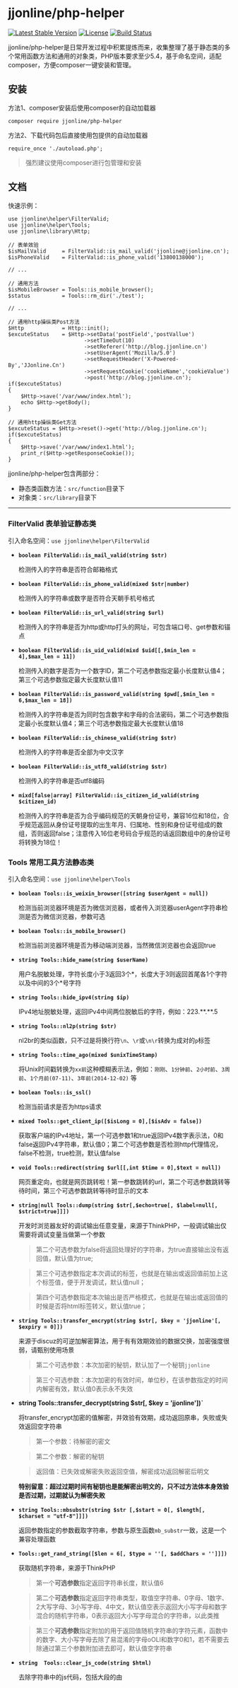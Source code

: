 jjonline/php-helper
===================

[![Latest Stable Version](https://poser.pugx.org/jjonline/php-helper/v/stable)](https://packagist.org/packages/jjonline/php-helper)
[![License](https://poser.pugx.org/jjonline/php-helper/license)](https://packagist.org/packages/jjonline/php-helper)
[![Build Status](https://travis-ci.org/jjonline/php-helper.svg?branch=master)](https://travis-ci.org/jjonline/php-helper)

jjonline/php-helper是日常开发过程中积累提炼而来，收集整理了基于静态类的多个常用函数方法和通用的对象类，PHP版本要求至少5.4，基于命名空间，适配composer，方便composer一键安装和管理。

## 安装

方法1、composer安装后使用composer的自动加载器

`composer require jjonline/php-helper`


方法2、下载代码包后直接使用包提供的自动加载器

`require_once './autoload.php';`

> 强烈建议使用composer进行包管理和安装


## 文档

快速示例：
~~~
use jjonline\helper\FilterValid;
use jjonline\helper\Tools;
use jjonline\library\Http;

// 表单效验
$isMailValid     = FilterValid::is_mail_valid('jjonline@jjonline.cn');
$isPhoneValid    = FilterValid::is_phone_valid('13800138000');

// ...

// 通用方法
$isMobileBrowser = Tools::is_mobile_browser();
$status          = Tools::rm_dir('./test');

// ...

// 通用http操纵类Post方法
$Http            = Http::init();
$excuteStatus    = $Http->setData('postField','postVallue')
                        ->setTimeOut(10)
                        ->setReferer('http://blog.jjonline.cn')
                        ->setUserAgent('Mozilla/5.0')
                        ->setRequestHeader('X-Powered-By','JJonline.Cn')
                        ->setRequestCookie('cookieName','cookieValue')
                        ->post('http://blog.jjonline.cn');
if($excuteStatus)
{
    $Http->save('/var/www/index.html');
    echo $Http->getBody();
}

// 通用http操纵类Get方法
$excuteStatus = $Http->reset()->get('http://blog.jjonline.cn');
if($excuteStatus)
{
    $Http->save('/var/www/index1.html');
    print_r($Http->getResponseCookie());
}
~~~

jjonline/php-helper包含两部分：

* 静态类函数方法：`src/function`目录下
* 对象类：`src/library`目录下

----

### FilterValid 表单验证静态类

引入命名空间：`use jjonline\helper\FilterValid`

+ **`boolean FilterValid::is_mail_valid(string $str)`**

  检测传入的字符串是否符合邮箱格式

+ **`boolean FilterValid::is_phone_valid(mixed $str|number)`**

  检测传入的字符串或数字是否符合天朝手机号格式

+ **`boolean FilterValid::is_url_valid(string $url)`**

  检测传入的字符串是否为http或http打头的网址，可包含端口号、get参数和锚点

+ **`boolean FilterValid::is_uid_valid(mixd $uid[[,$min_len = 4],$max_len = 11])`**

  检测传入的数字是否为一个数字ID，第二个可选参数指定最小长度默认值4；第三个可选参数指定最大长度默认值11

+ **`boolean FilterValid::is_password_valid(string $pwd[,$min_len = 6,$max_len = 18])`**

  检测传入的字符串是否为同时包含数字和字母的合法密码，第二个可选参数指定最小长度默认值4；第三个可选参数指定最大长度默认值18

+ **`boolean FilterValid::is_chinese_valid(string $str)`**

  检测传入的字符串是否全部为中文汉字

+ **`boolean FilterValid::is_utf8_valid(string $str)`**

  检测传入的字符串是否utf8编码

+ **`mixd[false|array] FilterValid::is_citizen_id_valid(string $citizen_id)`**

  检测传入的字符串是否为合乎编码规范的天朝身份证号，兼容16位和18位，合乎规范返回从身份证号提取的出生年月、归属地、性别和身份证号组成的数组，否则返回false；注意传入16位老号码合乎规范的话返回数组中的身份证号将转换为18位！

### Tools 常用工具方法静态类

引入命名空间：`use jjonline\helper\Tools`

+ **`boolean Tools::is_weixin_browser([string $userAgent = null])`**

  检测当前浏览器环境是否为微信浏览器，或者传入浏览器userAgent字符串检测是否为微信浏览器，参数可选

+ **`boolean Tools::is_mobile_browser()`**

  检测当前浏览器环境是否为移动端浏览器，当然微信浏览器也会返回true

+ **`string Tools::hide_name(string $userName)`**

  用户名脱敏处理，字符长度小于3返回3个\*，长度大于3则返回首尾各1个字符以及中间的3个\*号字符

+ **`string Tools::hide_ipv4(string $ip)`**

  IPv4地址脱敏处理，返回IPv4中间两位脱敏后的字符，例如：223.\*\*.\*\*.5

+ **`string Tools::nl2p(string $str)`**

  nl2br的类似函数，只不过是将换行符`\n`、`\r`或`\n\r`转换为成对的`p`标签

+ **`string Tools::time_ago(mixed $unixTimeStamp)`**

  将Unix时间戳转换为`xx前`这种模糊表示法，例如：`刚刚`、`1分钟前`、`2小时前`、`3周前`、`1个月前(07-11)`、`3年前(2014-12-02)` 等

+ **`boolean Tools::is_ssl()`**

  检测当前请求是否为https请求

+ **`mixed Tools::get_client_ip([$isLong = 0],[$isAdv = false])`**

  获取客户端的IPv4地址，第一个可选参数1和true返回IPv4数字表示法，0和false返回IPv4字符串，默认值0；第二个可选参数是否检测http代理情况，false不检测，true检测，默认值false

+ **`void Tools::redirect(string $url[[,int $time = 0],$text = null])`**

  网页重定向，也就是网页跳转啦！第一参数跳转的url，第二个可选参数跳转等待时间，第三个可选参数跳转等待时显示的文本

+ **`string|null Tools::dump(string $str[,$echo=true[, $label=null[, $strict=true]]])`**

  开发时浏览器友好的调试输出任意变量，来源于ThinkPHP，一般调试输出仅需要将调试变量当做第一个参数
    >第二个可选参数为false将返回处理好的字符串，为true直接输出没有返回值，默认值为true;

    >第三个可选参数指定本次调试的标签，也就是在输出或返回值前加上这个标签值，便于开发调试，默认值null；

    >第四个可选参数指定本次输出是否严格模式，也就是在输出或返回值的时候是否将html标签转义，默认值true；


+ **`string Tools::transfer_encrypt(string $str[, $key = 'jjonline'[, $expiry = 0]])`**

  来源于discuz的可逆加解密算法，用于有有效期效验的数据交换，加密强度很弱，请甄别使用场景
    >第二个可选参数：本次加密的秘钥，默认加了一个秘钥`jjonline`

    >第三个可选参数：本次加密的有效时间，单位秒，在该参数指定的时间内解密有效，默认值0表示永不失效

+ **string Tools::transfer_decrypt(string $str[, $key = 'jjonline'])`**

  将transfer_encrypt加密的值解密，并效验有效期，成功返回原串，失败或失效返回空字符串
    >第一个参数：待解密的密文

    >第二个参数：解密的秘钥

    >返回值：已失效或解密失败返回空值，解密成功返回解密后明文

  **特别留意：超过过期时间有秘钥也是能解密出明文的，只不过方法体本身效验是否过期，过期就认为解密失败**

+ **`string Tools::mbsubstr(string $str [,$start = 0[, $length[, $charset = "utf-8"]]])`**

  返回参数指定的参数截取字符串，参数与原生函数`mb_substr`一致，这是一个兼容处理函数

+ **`Tools::get_rand_string([$len = 6[, $type = ''[, $addChars = '']]])`**

  获取随机字符串，来源于ThinkPHP
    >第一个**可选参数**指定返回字符串长度，默认值6

    >第二个**可选参数**指定返回字符串类型，取值空字符串、0字母、1数字、2大写字母、3小写字母、4中文，默认值空表示返回大小写字母和数字混合的随机字符串，0表示返回大小写字母混合的字符串，以此类推

    >第三个**可选参数**指定附加的用于返回值随机字符串的字符元素，函数中的数字、大小写字母去除了易混淆的字母oOLl和数字0和1，若不需要去除通过第三个参数附加进去即可，默认值空字符串

+ **`string  Tools::clear_js_code(string $html)`**

  去除字符串中的js代码，包括大段的由<script>标签包裹的代码和各标签属性中on开头的事件属性

+ **`string to_absolute_url(string $sUrl,string $baseUrl)`**

  将当前网页中的相对超链接转换为带域名的完整超链接
    >第一个参数指定当前网页中的相对网址链接，例如：`./../../article/news/1.html`

    >第二个参数指定当前网页的网址Url，例如：`http://blog.jjonline.cn/a/html/top/idea.html`

+ **`boolean Tools::rm_dir(string $dir)`**

  删除目录以及目录下的所有文件，原生函数`rmdir`只能删除非空目录

+ **`boolean Tools::generate_uuid([$opt = false])`**

  生成唯一性相当棒的uuid，例如：`32EC26AB-70CD-B80D-FB72-ABD8B5CC9AA8`
    >可选参数传值`true`或`false`，默认值`false`，表示返回的uuid不包裹大括号，传值`true`则返回包裹大括号的uuid，例如:`{32EC26AB-70CD-B80D-FB72-ABD8B5CC9AA8}`

----

### Http 网络请求对象类

引入命名空间：`use jjonline\library\Http`

#### 初始化

+ **`HttpObject Http::init()`**

  初始化Http单例类，返回http单例对象，例如：`$http = Http::init()`

#### 设置方法

+ **`HttpObject $http->setUrl(string $url)`**

  设置请求的网址url

+ **HttpObject `$http->setTimeOut(int $time)`**

  设置请求连接上之后的超时时间，一个int型数字，单位：秒

+ **`HttpObject $http->setRequestHeader(mixed $key[,string $value = null])`**

  设置自定义请求头信息，参数比较灵活
    ~~~
    第一种传参方式：第一个参数为header头的名称部分，第二个参数为header头的值部分
    $http->setRequestHeader('X-Powered-By','PHP/7.0.22')

    第二种传参方式：仅第一个参数二维数组，一次可设置多个header头项目
    $http->setRequestHeader([['X-Powered-By'=>'PHP/7.0.22'],['X-User-By'=>'JJonline']])

    第三种传参方式：仅第一个参数字符串，完整的header头
    $http->setRequestHeader('X-Powered-By: PHP/7.0.22')
    ~~~

+ **`HttpObject $http->setReferer([string $key = null])`**

  设置请求头信息中的Referer来源，必须是一个合法的网址

+ **`HttpObject $http->setUserAgent(string $userAgent)`**

  设置请求头信息中的userAgent浏览器头信息

+ **`HttpObject $http->setData(mixed $key[,string $value = null])`**

  设置请求中post发送的表单数据，参数比较灵活
    ~~~
    第一种传参方式：第一个参数为post数据的名称部分，第二个参数为post数据的值部分
    $http->setData('name','Jea')
    $http->setData('sex','男')

    第二种传参方式：仅第一个参数二维数组，一次可设置多个fieldKey-fieldValue
    $http->setData([['name'=>'Jea'],['sex'=>'男']])

    第三种传参方式：仅第一个参数字符串，完整的url拼接格式，注意传值需要urlencode
    $http->setData('name=Jea&sex=%E7%94%B7')
    ~~~

+ **`HttpObject $http->setRequestCookie(mixed $key[,string $value = null])`**

  设置请求时发送的cookie，参数比较灵活
    ~~~
    第一种传参方式：第一个参数为cookie的名称部分，第二个参数为cookie的值部分
    $http->setRequestCookie('cookieName','cookieValue')

    第二种传参方式：仅第一个参数二维数组，一次可设置多个cookie
    $http->setRequestCookie([['cookieName1'=>'cookieValue1'],['cookieName2'=>'cookieValue2']])

    第三种传参方式：仅第一个参数字符串，符合curl_setopt原生设置cookie键值对的字符串
    $http->setRequestCookie('cookie_a=1; cookie_b=2') //注意分号和其后的空格
    ~~~

+ **`HttpObject $http->setUploadFile(string $field_name,string $file_dir)`**

  置Post方法上传的文件
  第一个参数设置表单名，第二个参数设置拟上传文件路径

+ **`HttpObject $http->setOption(mixed $key[,mixed $value = null])`**

  高阶自定义设置cUrl原生参数，直接操纵`curl_setopt`函数的设置项，参数比较灵活，常量参考：[点此](http://php.net/manual/zh/function.curl-setopt.php)
    ~~~
    第一种传参方式：与curl_setopt(resource $ch , int $option , mixed $value )的第2、3两个参数一致即可
    $http->setRequestCookie(CURLOPT_CRLF,true) //第一个参数为常量
    $http->setRequestCookie('CURLOPT_CRLF',true) //该种方法也是可以的，但不推荐

    第二种传参方式：仅第一个参数二维数组，一次可设置多个
    $http->setRequestCookie([['CURLOPT_CRLF'=>true],[CURLOPT_FILETIME=>true]])
    ~~~


#### 获取设置的值方法

+ **`string $http->getUrl()`**

  获取设置的请求url

+ **`int $http->getTimeOut()`**

  获取设置的超时时间

+ **`mixed $http->getRequestHeader([string $key = null])`**

  获取设置的header，可选参数为header名称部分
    ~~~
    string $http->getRequestHeader('X-Powered-By')
    array  $http->getRequestHeader() //返回所有设置的header数组格式
    ~~~

+ **`string $http->getReferer()`**

  获取设置的Referer

+ **`string $http->getUserAgent()`**

  获取设置的UserAgent

+ **`mixed $http->getData([string $key = null])`**

  获取设置的表单数据
    ~~~
    string $http->getData('fieldName')
    array  $http->getData() //返回所有设置的表单数组
    ~~~

+ **`mixed $http->geetRequestCookie([string $key = null])`**

  获取设置的cookie数据
    ~~~
    string $http->geetRequestCookie('cookieName')
    array  $http->geetRequestCookie() //返回所有设置的cookie
    ~~~

+ **`mixed $http->getOption([string $key = null])`**

    获取设置的curl_setopt高阶参数
    ~~~
    string $http->getOption(CURLOPT_FILETIME)
    array  $http->getOption() //返回所有设置的curl_setopt高阶参数
    ~~~

#### 执行请求和写入数据

+ **`boolean $http->get([string $url = null])`**

  执行get请求，返回布尔值，true执行成功，false执行异常
  >可选参数为快捷设置请求的url，可代替setUrl方法

+ **`boolean $http->post([string $url = null[,array $data = []]])`**

  执行post请求，返回布尔值，true执行成功，false执行异常
  >第一个可选参数为设置请求的url，第二个可选数组参数设置表单数据，格式与setData第二种传参方式一致

+ **`boolean $http->save(string $local_file_dir)`**

  成功执行get或post后，存储请求到的数据，俗称：下载
    ~~~
    参数为保存的路径，包括文件名和后缀，例如
    $ret = $http->get($url);
    $ret && $http->save($dir);
    ~~~

#### 获取执行请求后的数据

+ **`string $http->getResult()`**

  获取请求成功后返回的包含header头的原始数据

+ **`string $http->getHeader()`**

  获取请求成功后返回数据的整个header头字符串

+ **`string $http->getBody()`**

  获取请求成功后返回数据的body主体内容，譬如：请求某个api后返回的json字符串

+ **`array $http->getResponseCookie()`**

  获取请求成功后返回数据中的cookie键值对数组
  ~~~
  该方法有个可选参数，取值true或false
  默认值false表示返回处理好的cookie键值对二维数组
  例如：[['JID'=>'so7i7srvbk4c5dd0748df8va23'],['token'=>'6a4ee8169908dc4ec0700008fe0c1085']]
  传值true表示返回header头中cookie键值对的原始表示法的一维数组，用于进一步处理获取一些信息
  例如：[
        'JID=so7i7srvbk4c5dd0748df8va23; path=/; domain=.jjonline.cn; HttpOnly',
        'token=6a4ee8169908dc4ec0700008fe0c1085; path=/; domain=.jjonline.cn; HttpOnly'
        ]
  ~~~

+ **`string $http->getError()`**

  获取请求失败后的错误描述字符串，`curl_error`的返回值

+ **`int $http->getErrno()`**

  获取请求失败后的错误号，`curl_errno`的返回值，没有出错返回数字0，出错返回不为0的数字

+ **`array $http->getInfo()`**

  获取http请求连接资源句柄的信息数组，`curl_getinfo`无第二个参数的返回值

#### 重置数据单例复用

+ **`HttpObject $http->reset([boolean $isResetOption = false])`**

  一次http请求完毕需要再次请求之前为了防止两次数据乱入，再下一次请求执行之前调用`reset`方法清理掉上一次设置的参数，可选参数表示是否清理掉setOption方法设置的cUrl核心参数，默认值false表示不清理，需要清理传入true，传入true后在再次执行新请求前需重新设置各个参数

#### Http类示例

**sample1、get请求晶晶博客**

~~~
uese jjonline\helper\Tools;
use jjonline\library\Http;
$http = Http::init();
// [可选的]设置请求时的header头Referer
$http->setReferer('http://blog.jjonline.cn');
// [可选的]设置请求时的header头User-Agent值
$http->setUserAgent('Mozilla/5.0 (Windows NT 6.1; Win64; x64) Chrome/60.0.3112.90 Safari/537.36');
// [可选的]设置请求时的cookie
$http->setRequestCookie('JID','so7i7srvbk4c5dd0748df8va23');
// setData方法在get请求时无效，若需要为get方法传递get变量，请拼接好变量后通过setUrl方法设置
// 设置请求晶晶的博客首页的Url
$http->setUrl('http://blog.jjonline.cn');
// 执行get请求并判断执行状态
$isSuccess = $http->get();
/**
* $http->setUrl('http://blog.jjonline.cn'); 和 $isSuccess = $http->get();也可以简写成
* $isSuccess = $http->get('http://blog.jjonline.cn');
*/
/**
* 上述的代码也可以这样写：
* $isSuccess = $http->setReferer('http://blog.jjonline.cn')
*            ->setUserAgent('Mozilla/5.0 (Windows NT 6.1; Win64; x64) Chrome/60.0.3112.90 Safari/537.36')
*            ->setRequestCookie('JID','so7i7srvbk4c5dd0748df8va23')
*            ->setUrl('http://blog.jjonline.cn')
*            ->get();
*/
if($isSuccess)
{
   echo '请求成功，header数据为：';
   Tools::dump($http->getHeader());
   echo 'body数据为：';
   Tools::dump($http->getBody());
}else {
   echo '请求失败，curl_error()返回值为：'.$http->getError().'curl_errno()返回值为：'.$http->getErrno();
}
~~~

**sample2、get请求下载图片**

~~~
use jjonline\library\Http;
$http      = Http::init();
$isSuccess = $http->get('http://blog.jjonline.cn/Images/mm.jpg');
$isSuccess && $http->save('./m.jpg');//此时若不出现异常和错误，脚本所在目录会看到下载的这张图片
~~~


**sample3、post请求**

~~~
use jjonline\library\Http;
$http      = Http::init();
// 设置参数和post提交的数据
$http->setOption(CURLOPT_FILETIME,true)
  ->setReferer('http://blog.jjonline.cn')
  ->setUserAgent('Mozilla/5.0 (Windows NT 6.1; Win64; x64) Chrome/60.0.3112.90 Safari/537.36')
  ->setRequestCookie('JID','so7i7srvbk4c5dd0748df8va23')
  ->setData('postField1','这是post发送的名为postField1的值')
  ->setData('postField2','这是post发送的名为postField2的值')
  ->post('http://blog.jjonline.cn');
// 接下来的代码省略，当然啦我的博客个人首页对post响应与get无异

//再来一个post请求，请求之前需要reset掉设置的请求参数
$http->reset()
     ->setData('postData','reset之后原先设置的post请求参数不再生效')
     ->post('http://blog.jjonline.cn');
~~~

**sample4、post上传文件**

~~~
use jjonline\library\Http;
$http      = Http::init();
// 设置过程省略一部分...
$http->setUploadFile('FileField','../mm.jpg')
     ->post('http://blog.jjonline.cn');
// 当然，这里post之前依然可以调用setOption、setReferer等之类的方法
// 这里上传文件后假设被请求的服务器端（也就是接收文件上传方）是PHP开发的
// 那么可以通过$_FILES['FileField']读取到这个上传的文件
~~~